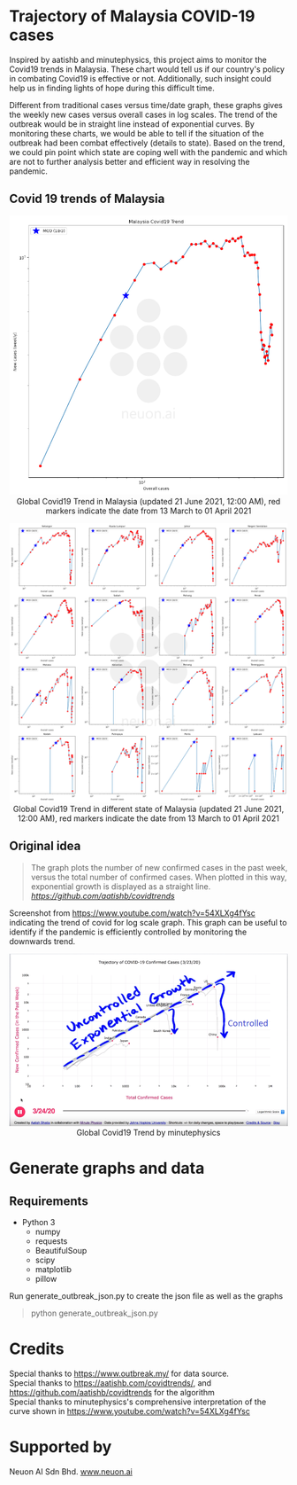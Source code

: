 # Trajectory of Malaysia COVID-19 cases
Inspired by aatishb and minutephysics, this project aims to monitor the Covid19 trends in Malaysia. These chart would tell us if our country's policy in combating Covid19 is effective or not. Additionally, such insight could help us in finding lights of hope during this difficult time.

Different from traditional cases versus time/date graph, these graphs gives the weekly new cases versus overall cases in log scales. The  trend of the outbreak would be in straight line instead of exponential curves. By monitoring these charts, we would be able to tell if the situation of the outbreak had been combat effectively (details to state). Based on the trend, we could pin point which state are coping well with the pandemic and which are not to further analysis better and efficient way in resolving the pandemic.

## Covid 19 trends of Malaysia
<p align="center">
  <img src="covid_data/20200507180004_malaysia.png" width="600"><br />
  Global Covid19 Trend in Malaysia (updated 21 June 2021, 12:00 AM), 
  red markers indicate the date from 13 March to 01 April 2021
</p>

<p align="center">
  <img src="covid_data/20200507180005_states.png" width="800"><br />
  Global Covid19 Trend in different state of Malaysia (updated 21 June 2021, 12:00 AM), 
  red markers indicate the date from 13 March to 01 April 2021
</p>

## Original idea
>The graph plots the number of new confirmed cases in the past week, versus the total number of confirmed cases. When plotted in this way, exponential growth is displayed as a straight line.
*https://github.com/aatishb/covidtrends*

Screenshot from https://www.youtube.com/watch?v=54XLXg4fYsc indicating the trend of covid for log scale graph. This graph can be useful to identify if the pandemic is efficiently controlled by monitoring the downwards trend.
<p align="center">
  <img src="img/minutephysics.png" width="600"><br />
  Global Covid19 Trend by minutephysics
</p>

# Generate graphs and data
## Requirements
 - Python 3
   - numpy 
   - requests
   - BeautifulSoup
   - scipy 
   - matplotlib
   - pillow

Run generate_outbreak_json.py to create the json file as well as the graphs
>python generate_outbreak_json.py 

# Credits
Special thanks to https://www.outbreak.my/ for data source.  
Special thanks to https://aatishb.com/covidtrends/, and https://github.com/aatishb/covidtrends for the algorithm  
Special thanks to minutephysics's comprehensive interpretation of the curve shown in https://www.youtube.com/watch?v=54XLXg4fYsc

# Supported by
Neuon AI Sdn Bhd.
www.neuon.ai
